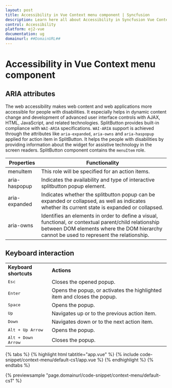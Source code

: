 ```yaml
---
layout: post
title: Accessibility in Vue Context menu component | Syncfusion
description: Learn here all about Accessibility in Syncfusion Vue Context menu component of Syncfusion Essential JS 2 and more.
control: Accessibility 
platform: ej2-vue
documentation: ug
domainurl: ##DomainURL##
---
```


# Accessibility in Vue Context menu component

## ARIA attributes

The web accessibility makes web content and web applications more accessible for people with disabilities. It especially helps in dynamic content change and development of advanced user interface controls with AJAX, HTML, JavaScript, and related technologies. SplitButton provides built-in compliance with `WAI-ARIA` specifications. `WAI-ARIA` support is achieved through the attributes like `aria-expanded`, `aria-owns` and `aria-haspopup` applied for action item in SplitButton. It helps the people with disabilities by providing information about the widget for assistive technology in the screen readers. SplitButton component contains the  `menuItem` role.

| Properties | Functionality |
| ------------ | ----------------------- |
| menuItem | This role will be specified for an action items. |
| aria-haspopup | Indicates the availability and type of interactive splitbutton popup element. |
| aria-expanded | Indicates whether the splitbutton popup can be expanded or collapsed, as well as indicates whether its current state is expanded or collapsed. |
| aria-owns | Identifies an elements in order to define a visual, functional, or contextual parent/child relationship between DOM elements where the DOM hierarchy cannot be used to represent the relationship. |

## Keyboard interaction

<!-- markdownlint-disable MD033 -->
<table>
<tr>
<td>
<b>Keyboard shortcuts</b></td><td>
<b>Actions</b></td></tr>
<tr>
<td>
<kbd>Esc</kbd></td><td>
Closes the opened popup.</td></tr>
<tr>
<td>
<kbd>Enter</kbd></td><td>
Opens the popup, or activates the highlighted item and closes the popup.</td></tr>
<tr>
<td>
<kbd>Space</kbd></td><td>
Opens the popup.</td></tr>
<tr>
<td>
<kbd>Up</kbd></td><td>
Navigates up or to the previous action item.</td></tr>
<tr>
<td>
<kbd>Down</kbd></td><td>
Navigates down or to the next action item.</td></tr>
<tr>
<td>
<kbd>Alt + Up Arrow</kbd></td><td>
Opens the popup.</td></tr>
<tr>
<td>
<kbd>Alt + Down Arrow</kbd></td><td>
Closes the popup.</td></tr>
</table>

{% tabs %}
{% highlight html tabtitle="app.vue" %}
{% include code-snippet/context-menu/default-cs1/app.vue %}
{% endhighlight %}
{% endtabs %}
        
{% previewsample "page.domainurl/code-snippet/context-menu/default-cs1" %}
